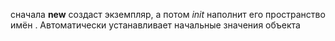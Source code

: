 сначала __new__ создаст экземпляр, а потом _init_ наполнит его пространство имён . Автоматически устанавливает начальные значения объекта

